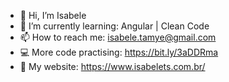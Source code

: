 - 👋 Hi, I’m Isabele
- 🌱 I’m currently learning: Angular | Clean Code 
- 📫 How to reach me: isabele.tamye@gmail.com
- 💻 More code practising: https://bit.ly/3aDDRma
- 🔎 My website: https://www.isabelets.com.br/

<!---
isabelets/isabelets is a ✨ special ✨ repository because its `README.md` (this file) appears on your GitHub profile.
You can click the Preview link to take a look at your changes.
--->
